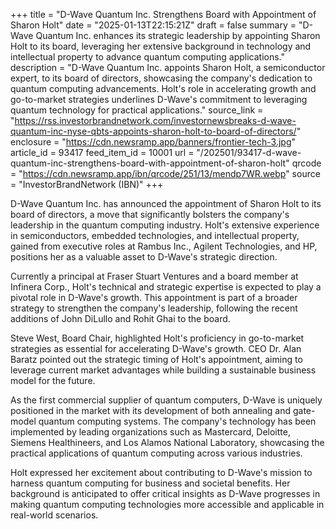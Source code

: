 +++
title = "D-Wave Quantum Inc. Strengthens Board with Appointment of Sharon Holt"
date = "2025-01-13T22:15:21Z"
draft = false
summary = "D-Wave Quantum Inc. enhances its strategic leadership by appointing Sharon Holt to its board, leveraging her extensive background in technology and intellectual property to advance quantum computing applications."
description = "D-Wave Quantum Inc. appoints Sharon Holt, a semiconductor expert, to its board of directors, showcasing the company's dedication to quantum computing advancements. Holt's role in accelerating growth and go-to-market strategies underlines D-Wave's commitment to leveraging quantum technology for practical applications."
source_link = "https://rss.investorbrandnetwork.com/investornewsbreaks-d-wave-quantum-inc-nyse-qbts-appoints-sharon-holt-to-board-of-directors/"
enclosure = "https://cdn.newsramp.app/banners/frontier-tech-3.jpg"
article_id = 93417
feed_item_id = 10001
url = "/202501/93417-d-wave-quantum-inc-strengthens-board-with-appointment-of-sharon-holt"
qrcode = "https://cdn.newsramp.app/ibn/qrcode/251/13/mendp7WR.webp"
source = "InvestorBrandNetwork (IBN)"
+++

<p>D-Wave Quantum Inc. has announced the appointment of Sharon Holt to its board of directors, a move that significantly bolsters the company's leadership in the quantum computing industry. Holt's extensive experience in semiconductors, embedded technologies, and intellectual property, gained from executive roles at Rambus Inc., Agilent Technologies, and HP, positions her as a valuable asset to D-Wave's strategic direction.</p><p>Currently a principal at Fraser Stuart Ventures and a board member at Infinera Corp., Holt's technical and strategic expertise is expected to play a pivotal role in D-Wave's growth. This appointment is part of a broader strategy to strengthen the company's leadership, following the recent additions of John DiLullo and Rohit Ghai to the board.</p><p>Steve West, Board Chair, highlighted Holt's proficiency in go-to-market strategies as essential for accelerating D-Wave's growth. CEO Dr. Alan Baratz pointed out the strategic timing of Holt's appointment, aiming to leverage current market advantages while building a sustainable business model for the future.</p><p>As the first commercial supplier of quantum computers, D-Wave is uniquely positioned in the market with its development of both annealing and gate-model quantum computing systems. The company's technology has been implemented by leading organizations such as Mastercard, Deloitte, Siemens Healthineers, and Los Alamos National Laboratory, showcasing the practical applications of quantum computing across various industries.</p><p>Holt expressed her excitement about contributing to D-Wave's mission to harness quantum computing for business and societal benefits. Her background is anticipated to offer critical insights as D-Wave progresses in making quantum computing technologies more accessible and applicable in real-world scenarios.</p>